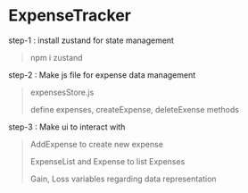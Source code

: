 # ExpenseTracker

step-1 : install zustand for state management
>npm i zustand

step-2 : Make js file for expense data management 
>expensesStore.js
>
>define expenses, createExpense, deleteExense methods

step-3 : Make ui to interact with 
> AddExpense to create new expense
> 
> ExpenseList and Expense to list Expenses
> 
> Gain, Loss variables regarding data representation
